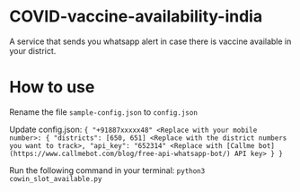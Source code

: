 # COVID-vaccine-availability-india
A service that sends you whatsapp alert in case there is vaccine available in your district.

# How to use
Rename the file `sample-config.json` to `config.json`

Update config.json:
`{
	"+91887xxxxx48" <Replace with your mobile number>: {
		"districts": [650, 651] <Replace with the district numbers you want to track>,
		"api_key": "652314" <Replace with [Callme bot](https://www.callmebot.com/blog/free-api-whatsapp-bot/) API key>
	}
}`

Run the following command in your terminal:
`python3 cowin_slot_available.py`

